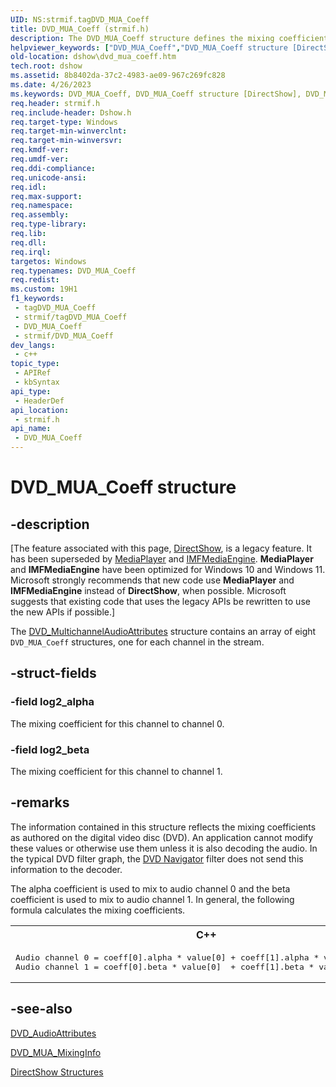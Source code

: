 ```yaml
---
UID: NS:strmif.tagDVD_MUA_Coeff
title: DVD_MUA_Coeff (strmif.h)
description: The DVD_MUA_Coeff structure defines the mixing coefficients for one channel in a multichannel audio stream. The DVD_MultichannelAudioAttributes structure contains an array of eight DVD_MUA_Coeff structures, one for each channel in the stream.
helpviewer_keywords: ["DVD_MUA_Coeff","DVD_MUA_Coeff structure [DirectShow]","DVD_MUA_CoeffStructure","dshow.dvd_mua_coeff","strmif/DVD_MUA_Coeff"]
old-location: dshow\dvd_mua_coeff.htm
tech.root: dshow
ms.assetid: 8b8402da-37c2-4983-ae09-967c269fc828
ms.date: 4/26/2023
ms.keywords: DVD_MUA_Coeff, DVD_MUA_Coeff structure [DirectShow], DVD_MUA_CoeffStructure, dshow.dvd_mua_coeff, strmif/DVD_MUA_Coeff
req.header: strmif.h
req.include-header: Dshow.h
req.target-type: Windows
req.target-min-winverclnt: 
req.target-min-winversvr: 
req.kmdf-ver: 
req.umdf-ver: 
req.ddi-compliance: 
req.unicode-ansi: 
req.idl: 
req.max-support: 
req.namespace: 
req.assembly: 
req.type-library: 
req.lib: 
req.dll: 
req.irql: 
targetos: Windows
req.typenames: DVD_MUA_Coeff
req.redist: 
ms.custom: 19H1
f1_keywords:
 - tagDVD_MUA_Coeff
 - strmif/tagDVD_MUA_Coeff
 - DVD_MUA_Coeff
 - strmif/DVD_MUA_Coeff
dev_langs:
 - c++
topic_type:
 - APIRef
 - kbSyntax
api_type:
 - HeaderDef
api_location:
 - strmif.h
api_name:
 - DVD_MUA_Coeff
---
```


# DVD_MUA_Coeff structure


## -description

\[The feature associated with this page, [DirectShow](/windows/win32/directshow/directshow), is a legacy feature. It has been superseded by [MediaPlayer](/uwp/api/Windows.Media.Playback.MediaPlayer) and [IMFMediaEngine](/windows/win32/api/mfmediaengine/nn-mfmediaengine-imfmediaengine). **MediaPlayer** and **IMFMediaEngine** have been optimized for Windows 10 and Windows 11. Microsoft strongly recommends that new code use **MediaPlayer** and **IMFMediaEngine** instead of **DirectShow**, when possible. Microsoft suggests that existing code that uses the legacy APIs be rewritten to use the new APIs if possible.\]

The [DVD_MultichannelAudioAttributes](/windows/desktop/api/strmif/ns-strmif-dvd_multichannelaudioattributes) structure contains an array of eight <code>DVD_MUA_Coeff</code> structures, one for each channel in the stream.

## -struct-fields

### -field log2_alpha

The mixing coefficient for this channel to channel 0.

### -field log2_beta

The mixing coefficient for this channel to channel 1.

## -remarks

The information contained in this structure reflects the mixing coefficients as authored on the digital video disc (DVD). An application cannot modify these values or otherwise use them unless it is also decoding the audio. In the typical DVD filter graph, the <a href="/windows/desktop/DirectShow/dvd-navigator-filter">DVD Navigator</a> filter does not send this information to the decoder.

The alpha coefficient is used to mix to audio channel 0 and the beta coefficient is used to mix to audio channel 1. In general, the following formula calculates the mixing coefficients.

<div class="code"><span><table>
<tr>
<th>C++</th>
</tr>
<tr>
<td>
<pre>
Audio channel 0 = coeff[0].alpha * value[0] + coeff[1].alpha * value[1] + ... 
Audio channel 1 = coeff[0].beta * value[0]  + coeff[1].beta * value[1] + ... 
</pre>
</td>
</tr>
</table></span></div>

## -see-also

[DVD_AudioAttributes](/windows/desktop/api/strmif/ns-strmif-dvd_audioattributes)



[DVD_MUA_MixingInfo](/windows/desktop/api/strmif/ns-strmif-dvd_mua_mixinginfo)



<a href="/windows/desktop/DirectShow/directshow-structures">DirectShow Structures</a>